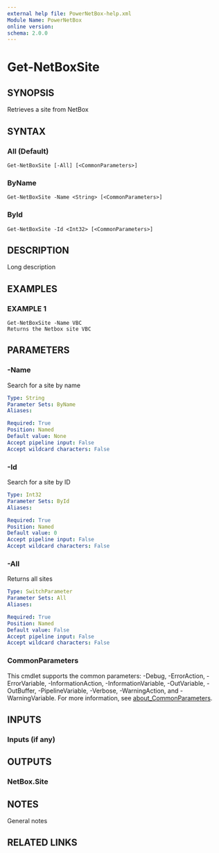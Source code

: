 ```yaml
---
external help file: PowerNetBox-help.xml
Module Name: PowerNetBox
online version:
schema: 2.0.0
---
```


# Get-NetBoxSite

## SYNOPSIS
Retrieves a site from NetBox

## SYNTAX

### All (Default)
```
Get-NetBoxSite [-All] [<CommonParameters>]
```

### ByName
```
Get-NetBoxSite -Name <String> [<CommonParameters>]
```

### ById
```
Get-NetBoxSite -Id <Int32> [<CommonParameters>]
```

## DESCRIPTION
Long description

## EXAMPLES

### EXAMPLE 1
```
Get-NetBoxSite -Name VBC
Returns the Netbox site VBC
```

## PARAMETERS

### -Name
Search for a site by name

```yaml
Type: String
Parameter Sets: ByName
Aliases:

Required: True
Position: Named
Default value: None
Accept pipeline input: False
Accept wildcard characters: False
```

### -Id
Search for a site by ID

```yaml
Type: Int32
Parameter Sets: ById
Aliases:

Required: True
Position: Named
Default value: 0
Accept pipeline input: False
Accept wildcard characters: False
```

### -All
Returns all sites

```yaml
Type: SwitchParameter
Parameter Sets: All
Aliases:

Required: True
Position: Named
Default value: False
Accept pipeline input: False
Accept wildcard characters: False
```

### CommonParameters
This cmdlet supports the common parameters: -Debug, -ErrorAction, -ErrorVariable, -InformationAction, -InformationVariable, -OutVariable, -OutBuffer, -PipelineVariable, -Verbose, -WarningAction, and -WarningVariable. For more information, see [about_CommonParameters](http://go.microsoft.com/fwlink/?LinkID=113216).

## INPUTS

### Inputs (if any)
## OUTPUTS

### NetBox.Site
## NOTES
General notes

## RELATED LINKS
